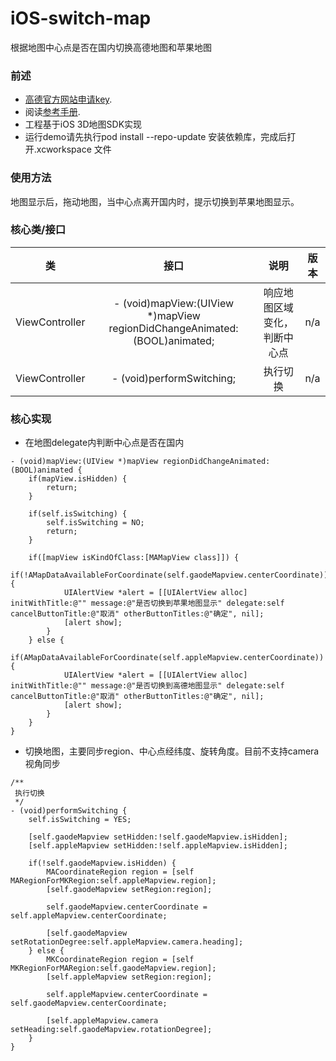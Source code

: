 # iOS-switch-map
根据地图中心点是否在国内切换高德地图和苹果地图


### 前述

- [高德官方网站申请key](http://id.amap.com/?ref=http%3A%2F%2Fapi.amap.com%2Fkey%2F).
- 阅读[参考手册](http://api.amap.com/Public/reference/iOS%20API%20v2_3D/).
- 工程基于iOS 3D地图SDK实现
- 运行demo请先执行pod install --repo-update 安装依赖库，完成后打开.xcworkspace 文件

### 使用方法
地图显示后，拖动地图，当中心点离开国内时，提示切换到苹果地图显示。

### 核心类/接口
| 类    | 接口  | 说明   | 版本  |
| -----|:-----:|:-----:|:-----:|
| ViewController | - (void)mapView:(UIView *)mapView regionDidChangeAnimated:(BOOL)animated; | 响应地图区域变化，判断中心点 | n/a |
| ViewController | - (void)performSwitching; | 执行切换 | n/a |

### 核心实现

- 在地图delegate内判断中心点是否在国内
```
- (void)mapView:(UIView *)mapView regionDidChangeAnimated:(BOOL)animated {
    if(mapView.isHidden) {
        return;
    }
    
    if(self.isSwitching) {
        self.isSwitching = NO;
        return;
    }
    
    if([mapView isKindOfClass:[MAMapView class]]) {
        if(!AMapDataAvailableForCoordinate(self.gaodeMapview.centerCoordinate)) {
            UIAlertView *alert = [[UIAlertView alloc] initWithTitle:@"" message:@"是否切换到苹果地图显示" delegate:self cancelButtonTitle:@"取消" otherButtonTitles:@"确定", nil];
            [alert show];
        }
    } else {
        if(AMapDataAvailableForCoordinate(self.appleMapview.centerCoordinate)) {
            UIAlertView *alert = [[UIAlertView alloc] initWithTitle:@"" message:@"是否切换到高德地图显示" delegate:self cancelButtonTitle:@"取消" otherButtonTitles:@"确定", nil];
            [alert show];
        }
    }
}
```
- 切换地图，主要同步region、中心点经纬度、旋转角度。目前不支持camera视角同步
```
/**
 执行切换
 */
- (void)performSwitching {
    self.isSwitching = YES;
    
    [self.gaodeMapview setHidden:!self.gaodeMapview.isHidden];
    [self.appleMapview setHidden:!self.appleMapview.isHidden];
    
    if(!self.gaodeMapview.isHidden) {
        MACoordinateRegion region = [self MARegionForMKRegion:self.appleMapview.region];
        [self.gaodeMapview setRegion:region];
        
        self.gaodeMapview.centerCoordinate = self.appleMapview.centerCoordinate;
        
        [self.gaodeMapview setRotationDegree:self.appleMapview.camera.heading];
    } else {
        MKCoordinateRegion region = [self MKRegionForMARegion:self.gaodeMapview.region];
        [self.appleMapview setRegion:region];
        
        self.appleMapview.centerCoordinate = self.gaodeMapview.centerCoordinate;
        
        [self.appleMapview.camera setHeading:self.gaodeMapview.rotationDegree];
    }
}
```
